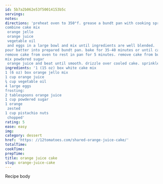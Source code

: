 ```yaml
---
id: 5b7a2b062e53f50014153b5c
servings:
notes:
directions: 'preheat oven to 350°f. grease a bundt pan with cooking spray. set aside.
combine cake mix
 orange jello
 orange juice
 vegetable oil
 and eggs in a large bowl and mix until ingredients are well blended.
pour batter into prepared bundt pan. bake for 35-40 minutes or until cake tester comes out clean.
remove cake from oven to rest in pan for 5 minutes. remove cake from bundt pan to cool completely on a wire rack.
mix powdered sugar
 orange juice and beat until smooth. drizzle over cooled cake. sprinkle with orange zest and chopped pistachios. enjoy!'
ingredients: '1 (15 oz) box white cake mix
1 (6 oz) box orange jello mix
1 cup orange juice
¾ cup vegetable oil
4 large eggs
frosting:
2 tablespoons orange juice
1 cup powdered sugar
1 orange
 zested
1 cup pistachio nuts
 chopped'
rating: 5
ease: easy
img:
category: dessert
href: 'https: //12tomatoes.com/shared-orange-juice-cake/'
totalTime:
cookTime:
prepTime:
title: orange juice cake
slug: orange-juice-cake
---
```

Recipe body